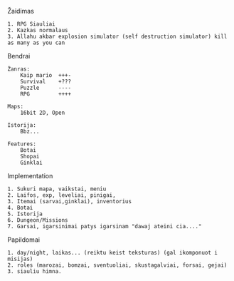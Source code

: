 ﻿Žaidimas 

	1. RPG Siauliai
	2. Kazkas normalaus
	3. Allahu akbar explosion simulator (self destruction simulator) kill as many as you can

Bendrai

	Žanras:
		Kaip mario	+++-
		Survival	+???
		Puzzle		----
		RPG			++++

	Maps:
		16bit 2D, Open

	Istorija:
		Bbz...

	Features:
		Botai
		Shopai
		Ginklai

Implementation

	1. Sukuri mapa, vaikstai, meniu
	2. Laifos, exp, leveliai, pinigai,   
	3. Itemai (sarvai,ginklai), inventorius
	4. Botai
	5. Istorija 
	6. Dungeon/Missions
	7. Garsai, igarsinimai patys igarsinam "dawaj ateini cia...."

Papildomai 

	1. day/night, laikas... (reiktu keist teksturas) (gal ikomponuot i misijas)
	2. roles (marozai, bomzai, sventuoliai, skustagalviai, forsai, gejai)
	3. siauliu himna.